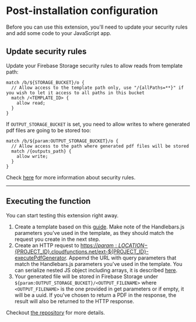 # Post-installation configuration

Before you can use this extension, you'll need to update your security rules and add some code to your JavaScript app.

## Update security rules

Update your Firebase Storage security rules to allow reads from template path:

    match /b/${STORAGE_BUCKET}/o {
      // Allow access to the template path only, use "/{allPaths=**}" if you wish to let it access to all paths in this bucket
      match /<TEMPLATE_ID> {
        allow read;
      }
    }

If `OUTPUT_STORAGE_BUCKET` is set, you need to allow writes to where generated pdf files are going to be stored too:

    match /b/${param:OUTPUT_STORAGE_BUCKET}/o {
      // Allow access to the path where generated pdf files will be stored
      match /{outputs_path} {
        allow write;
      }
    }

Check [here](https://firebase.google.com/docs/storage/security) for more information about security rules.

---

## Executing the function

You can start testing this extension right away.

1.  Create a template based on this [guide](https://github.com/sassanh/template-to-pdf/blob/main/pdf-generator/PREINSTALL.md). Make note of the Handlebars.js parameters you've used in the template, as they should match the request you create in the next step.
2.  Create an HTTP request to [https://${param:LOCATION}-${PROJECT_ID}.cloudfunctions.net/ext-${PROJECT_ID}-executePdfGenerator]().
    Appemd the URL with query parameters that match the Handlebars.js parameters you've used in the template. You can serialize nested JS object including arrays, it is described [here](https://www.npmjs.com/package/qs).
3.  Your generated file will be stored in Firebase Storage under `${param:OUTPUT_STORAGE_BUCKET}/<OUTPUT_FILENAME>` where `<OUTPUT_FILENAME>` is the one provided in get parameters or if empty, it will be a uuid.
    If you've chosen to return a PDF in the response, the result will also be returned to the HTTP response.

Checkout [the repository](https://github.com/sassanh/template-to-pdf) for more details.
